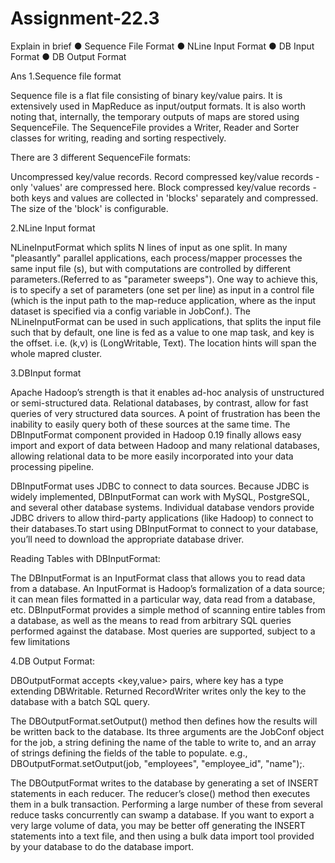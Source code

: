 # Assignment-22.3

Explain in brief
● Sequence File Format
● NLine Input Format
● DB Input Format
● DB Output Format

Ans
1.Sequence file format

Sequence file is a flat file consisting of binary key/value pairs. It is extensively used in MapReduce as input/output formats. It is also worth noting that, internally, the temporary outputs of maps are stored using SequenceFile.
The SequenceFile provides a Writer, Reader and Sorter classes for writing, reading and sorting respectively.

There are 3 different SequenceFile formats:

Uncompressed key/value records.
Record compressed key/value records - only 'values' are compressed here.
Block compressed key/value records - both keys and values are collected in 'blocks' separately and compressed. The size of the 'block' is configurable.


2.NLine Input format

NLineInputFormat which splits N lines of input as one split. In many "pleasantly" parallel applications, each process/mapper processes the same input file (s), but with computations are controlled by different parameters.(Referred to as "parameter sweeps"). One way to achieve this, is to specify a set of parameters (one set per line) as input in a control file (which is the input path to the map-reduce application, where as the input dataset is specified via a config variable in JobConf.). The NLineInputFormat can be used in such applications, that splits the input file such that by default, one line is fed as a value to one map task, and key is the offset. i.e. (k,v) is (LongWritable, Text). The location hints will span the whole mapred cluster.

3.DBInput format

Apache Hadoop’s strength is that it enables ad-hoc analysis of unstructured or semi-structured data. Relational databases, by contrast, allow for fast queries of very structured data sources. A point of frustration has been the inability to easily query both of these sources at the same time. The DBInputFormat component provided in Hadoop 0.19 finally allows easy import and export of data between Hadoop and many relational databases, allowing relational data to be more easily incorporated into your data processing pipeline.

DBInputFormat uses JDBC to connect to data sources. Because JDBC is widely implemented, DBInputFormat can work with MySQL, PostgreSQL, and several other database systems. Individual database vendors provide JDBC drivers to allow third-party applications (like Hadoop) to connect to their databases.To start using DBInputFormat to connect to your database, you’ll need to download the appropriate database driver.

Reading Tables with DBInputFormat:

The DBInputFormat is an InputFormat class that allows you to read data from a database. An InputFormat is Hadoop’s formalization of a data source; it can mean files formatted in a particular way, data read from a database, etc. DBInputFormat provides a simple method of scanning entire tables from a database, as well as the means to read from arbitrary SQL queries performed against the database. Most queries are supported, subject to a few limitations

4.DB Output Format:

DBOutputFormat accepts <key,value> pairs, where key has a type extending DBWritable. Returned RecordWriter writes only the key to the database with a batch SQL query.

The DBOutputFormat.setOutput() method then defines how the results will be written back to the database. Its three arguments are the JobConf object for the job, a string defining the name of the table to write to, and an array of strings defining the fields of the table to populate. e.g., DBOutputFormat.setOutput(job, "employees", "employee_id", "name");.

The DBOutputFormat writes to the database by generating a set of INSERT statements in each reducer. The reducer’s close() method then executes them in a bulk transaction. Performing a large number of these from several reduce tasks concurrently can swamp a database. If you want to export a very large volume of data, you may be better off generating the INSERT statements into a text file, and then using a bulk data import tool provided by your database to do the database import.



